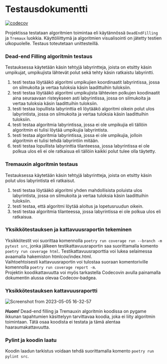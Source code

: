 # Testausdokumentti

[![codecov](https://codecov.io/gh/sannituomisto/tiralabra-labyrintti/branch/main/graph/badge.svg?token=7V5900RYNR)](https://codecov.io/gh/sannituomisto/tiralabra-labyrintti)

Projektissa testataan algoritmien toimintaa eli käytännössä `DeadEndFilling` ja `Tremaux` luokkia. Käyttöliittymä ja algoritmien visualisointi on jätetty testien ulkopuolelle. Testaus toteutetaan unittesteillä.

### Dead-end Filling algoritmin testaus
Testauksessa käytetään käsin tehtyjä labyrintteja, joista on etsitty käsin umpikujat, umpikujista lähtevät polut sekä tehty käsin ratkaistu labyrintti.
1. testi testaa löytääkö algoritmi umpikujien koordinaatit labyrintissa, jossa on silmukoita ja vertaa tuloksia käsin laadittuihin tuloksiin.
2. testi testaa löytääkö algoritmi umpikujista lähtevien polkujen koodinaatit aina seuraavaan risteykseen asti labyrintissa, jossa on silmukoita ja vertaa tuloksia käsin laadittuihin
   tuloksiin.
3. testi testaa lopullista labyrinttia eli löytääkö algoritmi oikein polut ulos labyrintista, jossa on silmukoita ja vertaa tuloksia käsin laadittuihin tuloksiin. 
4. testi testaa algoritmia labyrintissa, jossa ei ole umpikujia eli tällöin algoritmin ei tulisi löytää umpikujia labyrintista.
5. testi testaa algoritmia labyrintissa, jossa ei ole umpikujia, jolloin algoritmin ei tulisi tehdä labyrintiin mitään.
6. testi testaa lopullista labyrinttia tilanteessa, jossa labyrintissa ei ole polkua ulos eli ei ole ratkaisua eli tällöin kaikki polut tulee olla täytetty.

### Tremauxin algoritmin testaus
Testauksessa käytetään käsin tehtyjä labyrintteja, joista on etsitty käsin polut ulos labyrintista eli ratkaisut.
1. testi testaa löytääkö algoritmi yhden mahdollisista poluista ulos labyrintista, jossa on silmukoita ja vertaa tuloksia käsin laadittuihin tuloksiin.
2. testi testaa, että algoritmi löytää aloitus ja lopetusruudun oikein.
3. testi testaa algoritmia tilanteessa, jossa labyrintissa ei ole polkua ulos eli ratkaisua.

### Yksikkötestauksen ja kattavuusraportin tekeminen
Yksikkötestit voi suorittaa komennolla `poetry run coverage run --branch -m pytest src`, jonka jälkeen testikattavuusraportin saa suorittamalla komento `poetry run coverage html`. Testikattavuusraporttia voi lukea selaimessa avaamalla hakemiston htmlcov/index.html. \
Vaihtoehtoisesti kattavuusraportin voi tulostaa suoraan komentoriville komennolla `poetry run coverage report -m`. \
Projektin koodikattavuutta voi myös tarkastella Codecovin avulla painamalla dokumentin alussa olevaa Codecov-badgea.

### Yksikkötestauksen kattavuusraportti

![Screenshot from 2023-05-05 16-32-57](https://user-images.githubusercontent.com/101722915/236471872-27a4bd29-5a63-4aa5-bfad-795199339258.png)

***Huom!*** Dead-end filling ja Tremauxin algoritmin koodissa on pygame ikkunan tapahtumien käsittelyyn tarvittavaa koodia, joka ei liity algoritmin toimintaan. Tätä osaa koodista ei testata ja tämä alentaa haaraumakattavuutta.

### Pylint ja koodin laatu
Koodin laadun tarkistus voidaan tehdä suorittamalla komento `poetry run pylint src`.
